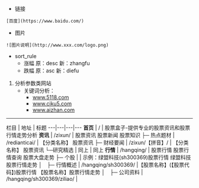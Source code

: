 - 链接
```
[百度](https://www.baidu.com/)
```

- 图片
```
![图片说明](http://www.xxx.com/logo.png)
```

+ sort_rule
    + 涨幅 原：desc 新：zhangfu
    + 跌幅 原：asc  新：diefu

1. 分析参数类网站
    + 关键词分析：
        + www.5118.com
        + www.ciku5.com
        + www.aizhan.com

----

栏目 | 地址 | 标题 
---|---|---|---
**首页** | / | 股票盒子-提供专业的股票资讯和股票行情走势分析
**资讯** | /zixun/ | 股票资讯 股票新闻 股票知识
├─ 热点题材 | /redianticai/ | 【分类名称】 股票资讯
├─ 财经要闻 | /zixun/【拼音】/ | 【分类名称】 股票资讯
└─研究精选 |  同上 | 同上 
**行情** | /hangqing/ | 股票行情 股票行情查询 股票大盘走势 
├─ 个股 | | 示例：绿盟科技(sh300369)股票行情 绿盟科技股票行情走势
│　├─ 行情概述 | /hangqing/sh300369/ |【股票名称】(【股票代码】)股票行情 【股票名称】股票行情走势
│　├─ 公司资料 | /hangqing/sh300369/ziliao/ |
